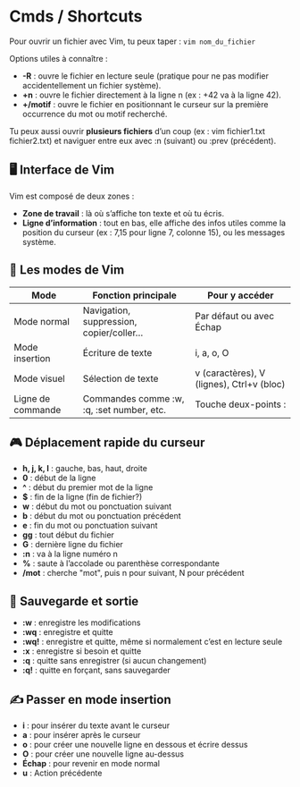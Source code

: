 # Cmds / Shortcuts

Pour ouvrir un fichier avec Vim, tu peux taper : `vim nom_du_fichier`

Options utiles à connaître :

- **-R** : ouvre le fichier en lecture seule (pratique pour ne pas modifier accidentellement un fichier système).
- **+n** : ouvre le fichier directement à la ligne n (ex : +42 va à la ligne 42).
- **+/motif** : ouvre le fichier en positionnant le curseur sur la première occurrence du mot ou motif recherché.

Tu peux aussi ouvrir **plusieurs fichiers** d’un coup (ex : vim fichier1.txt fichier2.txt) et naviguer entre eux avec :n (suivant) ou :prev (précédent).

## **🖥️ Interface de Vim**

Vim est composé de deux zones :

- **Zone de travail** : là où s’affiche ton texte et où tu écris.
- **Ligne d’information** : tout en bas, elle affiche des infos utiles comme la position du curseur (ex : 7,15 pour ligne 7, colonne 15), ou les messages système.

## **🔀 Les modes de Vim**

| **Mode** | **Fonction principale** | **Pour y accéder** |
|----|----|----|
| Mode normal | Navigation, suppression, copier/coller… | Par défaut ou avec Échap |
| Mode insertion | Écriture de texte | i, a, o, O |
| Mode visuel | Sélection de texte | v (caractères), V (lignes), Ctrl+v (bloc) |
| Ligne de commande | Commandes comme :w, :q, :set number, etc. | Touche deux-points : |

## **🎮 Déplacement rapide du curseur**

- **h, j, k, l** : gauche, bas, haut, droite
- **0** : début de la ligne
- **^** : début du premier mot de la ligne
- **$** : fin de la ligne (fin de fichier?)
- **w** : début du mot ou ponctuation suivant
- **b** : début du mot ou ponctuation précédent
- **e** : fin du mot ou ponctuation suivant
- **gg** : tout début du fichier
- **G** : dernière ligne du fichier
- **:n** : va à la ligne numéro n
- **%** : saute à l’accolade ou parenthèse correspondante
- **/mot** : cherche "mot", puis n pour suivant, N pour précédent

## **💾 Sauvegarde et sortie**

- **:w** : enregistre les modifications
- **:wq** : enregistre et quitte
- **:wq!** : enregistre et quitte, même si normalement c’est en lecture seule
- **:x** : enregistre si besoin et quitte
- **:q** : quitte sans enregistrer (si aucun changement)
- **:q!** : quitte en forçant, sans sauvegarder

## **✍️ Passer en mode insertion**

- **i** : pour insérer du texte avant le curseur
- **a** : pour insérer après le curseur
- **o** : pour créer une nouvelle ligne en dessous et écrire dessus
- **O** : pour créer une nouvelle ligne au-dessus
- **Échap** : pour revenir en mode normal
- **u** : Action précédente


